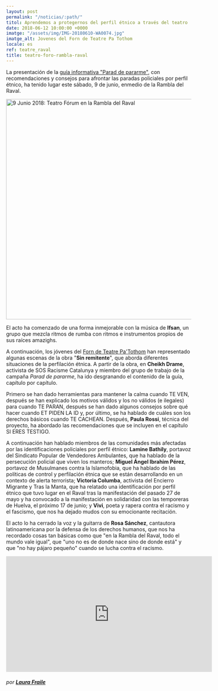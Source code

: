 ```yaml
---
layout: post
permalink: "/noticias/:path/"
titol: Aprendemos a protegernos del perfil étnico a través del teatro
date: 2018-06-12 10:00:00 +0000
imatge: "/assets/img/IMG-20180610-WA0074.jpg"
imatge_alt: Jovenes del Forn de Teatre Pa Tothom
locale: es
ref: teatre_raval
title: teatro-foro-rambla-raval
---
```

La presentación de la [guía informativa "Parad de pararme"](https://www.paraddepararme.org/assets/img/PDP-c2-es.pdf "guia cast"), con recomendaciones y consejos para afrontar las paradas policiales por perfil étnico, ha tenido lugar este sábado, 9 de junio, enmedio de la Rambla del Raval.

<a data-flickr-embed="true" href="https://www.flickr.com/photos/31631303@N02/albums/72157670072272818" title="9 Junio 2018: Teatro Fórum en la Rambla del Raval">
  <img src="https://farm2.staticflickr.com/1726/27900544417_f7a05cf228_c.jpg" width="800" height="600" alt="9 Junio 2018: Teatro Fórum en la Rambla del Raval">
</a>
<script async src="//embedr.flickr.com/assets/client-code.js" charset="utf-8"></script>

El acto ha comenzado de una forma inmejorable con la música de **Ifsan**, un grupo que mezcla ritmos de rumba con ritmos e instrumentos propios de sus raíces amazighs.

A continuación, los jóvenes del [Forn de Teatre Pa'Tothom](www.patothom.org "patothom") han representado algunas escenas de la obra "**Sin remitente**", que aborda diferentes situaciones de la perfilación étnica. A partir de la obra, en **Cheikh Drame**, activista de SOS Racisme Catalunya y miembro del grupo de trabajo de la campaña _Parad de pararme_, ha ido desgranando el contenido de la guía, capítulo por capítulo.

Primero se han dado herramientas para mantener la calma cuando TE VEN, después se han explicado los motivos válidos y los no válidos (e ilegales) para cuando TE PARAN, después se han dado algunos consejos sobre qué hacer cuando ET PIDEN LA ID y, por último, se ha hablado de cuáles son los derechos básicos cuando TE CACHEAN. Después, **Paula Rossi**, técnica del proyecto, ha abordado las recomendaciones que se incluyen en el capítulo SI ERES TESTIGO.

A continuación han hablado miembros de las comunidades más afectadas por las identificaciones policiales por perfil étnico: **Lamine Bathily**, portavoz del Sindicato Popular de Vendedores Ambulantes, que ha hablado de la persecución policial que viven los manteros; **Miguel Ángel Ibrahim Pérez**, portavoz de Musulmanes contra la Islamofobia, que ha hablado de las políticas de control y perfilación étnica que se están desarrollando en un contexto de alerta terrorista; **Victoria Columba**, activista del Encierro Migrante y Tras la Manta, que ha relatado una identificación por perfil étnico que tuvo lugar en el Raval tras la manifestación del pasado 27 de mayo y ha convocado a la manifestación en solidaridad con las temporeras de Huelva, el próximo 17 de junio; y **Vivi**, poeta y rapera contra el racismo y el fascismo, que nos ha dejado mudos con su emocionante recitación.

El acto lo ha cerrado la voz y la guitarra de **Rosa Sánchez**, cantautora latinoamericana por la defensa de los derechos humanos, que nos ha recordado cosas tan básicas como que "en la Rambla del Raval, todo el mundo vale igual", que "uno no es de donde nace sino de donde está" y que "no hay pájaro pequeño" cuando se lucha contra el racismo.

<iframe width="560" height="315" src="https://www.youtube.com/embed/videoseries?list=PL6sTQdZ8s9kednZSIX7C6T_7TlxCEICwb" frameborder="0" allow="autoplay; encrypted-media" allowfullscreen></iframe>

###### por [**Laura Fraile**](https://www.youtube.com/channel/UChRroKYx7U7uB3Snfj1WJKQ)